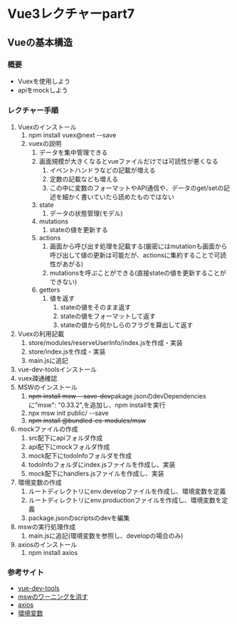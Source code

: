 # Vue3レクチャーpart7
## Vueの基本構造
### 概要
- Vuexを使用しよう
- apiをmockしよう

### レクチャー手順
1. Vuexのインストール
    1. npm install vuex@next --save
    2. vuexの説明
        1. データを集中管理できる
        2. 画面規模が大きくなるとvueファイルだけでは可読性が悪くなる
            1. イベントハンドラなどの記載が増える
            2. 定数の記載なども増える
            3. この中に変数のフォーマットやAPI通信や、データのget/setの記述を細かく書いていたら読めたものではない
        3. state
            1. データの状態管理(モデル)
        4. mutations
            1. stateの値を更新する
        5. actions
            1. 画面から呼び出す処理を記載する(厳密にはmutationも画面から呼び出して値の更新は可能だが、actionsに集約することで可読性があがる)
            2. mutationsを呼ぶことができる(直接stateの値を更新することができない)
        6. getters
            1. 値を返す
                1. stateの値をそのまま返す
                2. stateの値をフォーマットして返す
                3. stateの値から何かしらのフラグを算出して返す
2. Vuexの利用記載
    1. store/modules/reserveUserInfo/index.jsを作成・実装
    2. store/index.jsを作成・実装
    3. main.jsに追記
3. vue-dev-toolsインストール
4. vuex疎通確認
5. MSWのインストール
    1. ~~npm install msw --save-dev~~pakage.jsonのdevDependenciesに"msw": "0.33.2",を追加し、npm installを実行
    2. npx msw init public/ --save
    3. ~~npm install @bundled-es-modules/msw~~
6. mockファイルの作成
    1. src配下にapiフォルダ作成
    2. api配下にmockフォルダ作成
    3. mock配下にtodoInfoフォルダを作成
    4. todoInfoフォルダにindex.jsファイルを作成し、実装
    5. mock配下にhandlers.jsファイルを作成し、実装
7. 環境変数の作成
    1. ルートディレクトリにenv.developファイルを作成し、環境変数を定義
    2. ルートディレクトリにenv.productionファイルを作成し、環境変数を定義
    3. package.jsonのscriptsのdevを編集
8. mswの実行処理作成
    1. main.jsに追記(環境変数を参照し、developの場合のみ)
9. axiosのインストール
    1. npm install axios

### 参考サイト
- [vue-dev-tools](https://qiita.com/hashimoto-1202/items/c81f5d4c271eef16d957)
- [mswのワーニングを消す](https://stackoverflow.com/questions/68024935/msw-logging-warnings-for-unhandled-supertest-requests)
- [axios](https://zenn.dev/katsu_world/articles/cfefe4b8287fe8)
- [環境変数](https://blog.recruit.co.jp/rmp/front-end/post-21271/)